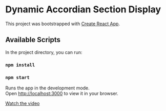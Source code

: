 # Dynamic Accordian Section Display

This project was bootstrapped with [Create React App](https://github.com/facebook/create-react-app).

## Available Scripts

In the project directory, you can run:

### `npm install`

### `npm start`

Runs the app in the development mode.\
Open [http://localhost:3000](http://localhost:3000) to view it in your browser.

[Watch the video](https://github.com/Siddharth856/accordian-app/blob/main/Screen_Recording.mov)
